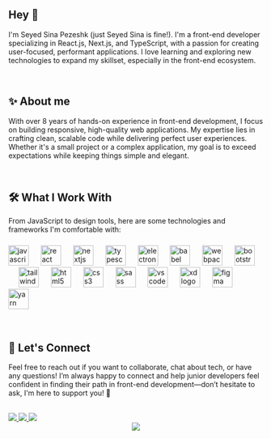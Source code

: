 ## Hey 👋

<!--
**seyyed-sina/seyyed-sina** is a ✨ _special_ ✨ repository because its `README.md` (this file) appears on your GitHub profile.

Here are some ideas to get you started:

- 🔭 I’m currently working on ...
- 🌱 I’m currently learning ...
- 👯 I’m looking to collaborate on ...
- 🤔 I’m looking for help with ...
- 💬 Ask me about ...
- 📫 How to reach me: ...
- 😄 Pronouns: ...
- ⚡ Fun fact: ...
-->



<p align="left">I'm Seyed Sina Pezeshk (just Seyed Sina is fine!). I'm a front-end developer specializing in React.js, Next.js, and TypeScript, with a passion for creating user-focused, performant applications. I love learning and exploring new technologies to expand my skillset, especially in the front-end ecosystem.</p>


<br/>

###

<h2 align="left">✨ About me</h2>


<p align="left">With over 8 years of hands-on experience in front-end development, I focus on building responsive, high-quality web applications. My expertise lies in crafting clean, scalable code while delivering perfect user experiences. Whether it's a small project or a complex application, my goal is to exceed expectations while keeping things simple and elegant.</p>

<br/>

###
<h2 align="left">🛠️ What I Work With</h2>


<p align="left">From JavaScript to design tools, here are some technologies and frameworks I'm comfortable with:</p>

###

<div align="left">
  <img src="https://cdn.jsdelivr.net/gh/devicons/devicon/icons/javascript/javascript-original.svg" height="40" alt="javascript logo"  />
  <img width="16" />
  <img src="https://cdn.jsdelivr.net/gh/devicons/devicon/icons/react/react-original.svg" height="40" alt="react logo"  />
  <img width="16" />
  <img src="https://cdn.jsdelivr.net/gh/devicons/devicon/icons/nextjs/nextjs-original.svg" height="40" alt="nextjs logo"  />
  <img width="16" />
  <img src="https://cdn.jsdelivr.net/gh/devicons/devicon/icons/typescript/typescript-original.svg" height="40" alt="typescript logo"  />
  <img width="16" />
  <img src="https://cdn.jsdelivr.net/gh/devicons/devicon/icons/electron/electron-original.svg" height="40" alt="electron logo"  />
  <img width="16" />
  <img src="https://cdn.jsdelivr.net/gh/devicons/devicon/icons/babel/babel-original.svg" height="40" alt="babel logo"  />
  <img width="16" />
  <img src="https://cdn.jsdelivr.net/gh/devicons/devicon/icons/webpack/webpack-original.svg" height="40" alt="webpack logo"  />
  <img width="16" />
  <img src="https://cdn.jsdelivr.net/gh/devicons/devicon/icons/bootstrap/bootstrap-original.svg" height="40" alt="bootstrap logo"  />
  <img width="16" />
  <img src="https://cdn.jsdelivr.net/gh/devicons/devicon/icons/tailwindcss/tailwindcss-original.svg" height="40" alt="tailwindcss logo"  />
  <img width="16" />
  <img src="https://cdn.jsdelivr.net/gh/devicons/devicon/icons/html5/html5-original.svg" height="40" alt="html5 logo"  />
  <img width="16" />
  <img src="https://cdn.jsdelivr.net/gh/devicons/devicon/icons/css3/css3-original.svg" height="40" alt="css3 logo"  />
  <img width="16" />
  <img src="https://cdn.jsdelivr.net/gh/devicons/devicon/icons/sass/sass-original.svg" height="40" alt="sass logo"  />
  <img width="16" />
  <img src="https://cdn.jsdelivr.net/gh/devicons/devicon/icons/vscode/vscode-original.svg" height="40" alt="vscode logo"  />
  <img width="16" />
  <img src="https://cdn.jsdelivr.net/gh/devicons/devicon/icons/xd/xd-plain.svg" height="40" alt="xd logo"  />
  <img width="16" />
  <img src="https://cdn.jsdelivr.net/gh/devicons/devicon/icons/figma/figma-original.svg" height="40" alt="figma logo"  />
  <img width="16" />
  <img src="https://cdn.jsdelivr.net/gh/devicons/devicon/icons/yarn/yarn-original.svg" height="40" alt="yarn logo"  />
</div>
<br/>
<br/>

###

<h2 align="left">💬 Let's Connect</h2> 
<p align="left">Feel free to reach out if you want to collaborate, chat about tech, or have any questions! I’m always happy to connect and help junior developers feel confident in finding their path in front-end development—don’t hesitate to ask, I'm here to support you! 🌱</p>
<br/>
<div align="left"> 
  <a href="mailto:seyed.sina.pezeshk@gmail.com" target="_blank">   <img src="https://img.shields.io/badge/Email-D14836?style=for-the-badge&logo=gmail&logoColor=white" /> </a> 
  <a href="https://www.linkedin.com/in/seyed-sina/" target="_blank"> <img src="https://img.shields.io/badge/LinkedIn-0077B5?style=for-the-badge&logo=linkedin&logoColor=white" /> </a>
  <a href="https://t.me/Seyyed_Sina" target="_blank"> <img src="https://img.shields.io/badge/Telegram-2CA5E0?style=for-the-badge&logo=telegram&logoColor=white" /> </a>
</div>

<div align="center"> <img src="https://profile-counter.glitch.me/spostad7/count.svg?" /> </div>
<br/>

###
